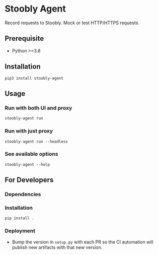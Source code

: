 # Stoobly Agent

Record requests to Stoobly. Mock or test HTTP/HTTPS requests.

## Prerequisite

- Python >=3.8

## Installation

```
pip3 install stoobly-agent
```

## Usage

### Run with both UI and proxy

```
stoobly-agent run
```

### Run with just proxy

```
stoobly-agent run --headless
```

### See available options

```
stoobly-agent --help
```

## For Developers

### Dependencies

### Installation

```
pip install .
```

### Deployment

- Bump the version in `setup.py` with each PR so the CI automation will publish new artifacts with that new version.

